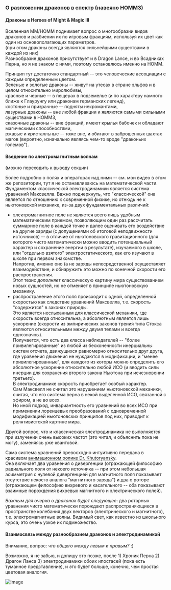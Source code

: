 ### О разложении драконов в спектр (навеяно HOMM3)

#### Драконы в Heroes of Might & Magic III

Вселенная MM/HOMM поднимает вопрос о многообразии видов драконов и разбиении их по игровым фракциям, используя их цвет как один
из основополагающих параметров.\
(при этом драконы всегда являются сильнейшими существами в каждой из них)\
Разнообразие драконов присутствует и в Dragon Lance, и во Всадниках Перна, но я не знаком с ними, поэтому остановлюсь именно
на HOMM.

Принцип тут достаточно стандартный -- это человеческие ассоциации с каждым определенным цветом.\
Зеленые и золотые драконы -- живут на утесах в стране эльфов и в целом относительно миролюбивы,\
красные и черные -- в пещерах в подземелье (и по характеру намного ближе к Глаурунгу или драконам германских легенд),\
костяные и призрачные -- подняты некромантами,\
лазурные драконы -- вне любой фракции и являются самыми сильными существами в HOMM3,\
сказочные драконы -- вне фракций, имеют крылья бабочек и обладают магическими способностями,\
ржавые и кристалльные -- тоже вне, и обитают в заброшенных шахтах магов (вероятно, изначально являясь чем-то вроде
"драконьих големов").


#### Введение по электромагнитным волнам
(можно переходить к выводу секции)

Более подробно о полях и операторах над ними -- см. мои видео в этом же репозитории, тут я не останавливаюсь на математической части.\
Фундаментом классической электродинамики является система уравнений Максвелла. Важно подчеркнуть, что "классической" она является
по отношению к современной физике, но отнюдь не к ньютоновской механике, из-за двух фундаментальных различий:
- электромагнитное поле не является всего лишь удобным математическим приемом, позволяющим один раз рассчитать суммарное поле
  в каждой точке и далее оценивать его воздействие на другие заряды (с допущениями об итоговой неподвижности источников) --
  в отличие от ньютоновского гравитационного (для которого чисто математически можно вводить потенциальный характер и
  сохранение энергии в результате), изучаемого в школе, или "отдельно взятого" электростатического, как его изучают в школе
  при первом знакомстве.\
  Напротив, именно оно (а не заряды непосредственно) осуществляет взаимодействие, и обнаружить это можно по конечной скорости
  его распространения.\
  Этот тезис _дополняет_ классическую картину мира существованием новых сущностей, но не отменяет в принципе ньютоновскую механику.
- распространение этого поля происходит с одной, определенной скоростью как следствие уравнений Максвелла, т.е. скорость "содержится" в законах природы.\
  Это является неслыханным для классической механики, где скорость всегда относительна, а абсолютным является лишь ускорение (скорости из эмпирических законов трения типа Стокса являются относительными между двумя телами и всегда однозначны).\
  Получается, что есть два класса наблюдателей -- "более привилегированные" из любой из бесконечности инерциальны систем отсчета, движущихся равномерно относительно друг друга, где уравнения движения не нуждаются в модификации, и "менее привилегированные", для каждого из которы можно определить его абсолютное ускорение относительно любой ИСО (и вводить силы инерции для сохранения второго закона Ньютона при исчезновении третьего).\
  В электродинамике скорость приобретает особый характер.\
  Сам Максвелл не считал это нарушением ньютоновской механики, считая, что его система верна в некой выделенной ИСО, связанной с эфиром, а не во всех.\
Но иной подход, инвариантность его уравнений во всех ИСО при применении лоренцевых преобразований с одновременной модификацией ньютоновских принципов под них, приводит к релятивистской картине мира.

Другой вопрос, что и классическая электродинамика не выполняется при излучении очень высоких частот (это читал, и объяснить пока не могу), заменяясь уже квантовой.

Сама система уравнений превосходно интуитивно передана в красивом [анимационном ролике Dr. Khutoryansky](https://www.youtube.com/watch?v=9Tm2c6NJH4Y).\
Она включает два уравнения о дивергенции (отражающей философию радиального поля от некоего источника -- при этом
небольшая асимметрия с нулевой дивергенцией для магнитного поля показывает отсутствие некоего аналога "магнитного заряда") 
и два о роторе (отражающем философию вихревого и касательного -- оба показывают взаимные порождения вихревых
магнитного и электрического полей).

_Важным для очерка о драконах будет следующее_: два роторных уравнения чисто математически порождают распространяющиеся 
в пространстве колебания двух векторов (электрического и магнитного), т.е. электромагнитные волны. Видимый свет, как известно
из школьного курса, это очень узкое их подмножество.

#### Взаимосвязь между разнообразием драконов и электродинамикой

Внимание, вопрос: _что общего между левым и правым?_ :)

Возможно, я не забью, и допишу это позже, после 1) Хроник Перна 2) Драгон Ланса 3) электродинамики обоих ипостасей (пока есть туманное представление), и это будет больше, конечно,
чем простая цветовая аналогия.

![image](https://github.com/Nizarath/stuff/assets/43764738/775ffc6f-4e9a-4f97-b99e-e91cffed3bb6)

